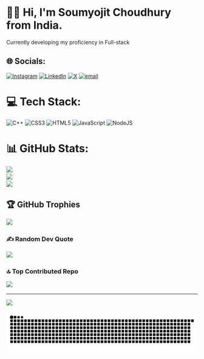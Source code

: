 # 🧑‍💻 Hi, I'm Soumyojit Choudhury from India.
Currently developing my proficiency in Full-stack


## 🌐 Socials:
[![Instagram](https://img.shields.io/badge/Instagram-%23E4405F.svg?logo=Instagram&logoColor=white)](https://www.instagram.com/soumyo_o/) [![LinkedIn](https://img.shields.io/badge/LinkedIn-%230077B5.svg?logo=linkedin&logoColor=white)](https://www.linkedin.com/in/soumyojitchoudhury/) [![X](https://img.shields.io/badge/X-black.svg?logo=X&logoColor=white)](https://x.com/soumyo_o) [![email](https://img.shields.io/badge/Email-D14836?logo=gmail&logoColor=white)](mailto:soumyoocontact@gmail.com) 

# 💻 Tech Stack:
![C++](https://img.shields.io/badge/c++-%2300599C.svg?style=for-the-badge&logo=c%2B%2B&logoColor=white) ![CSS3](https://img.shields.io/badge/css3-%231572B6.svg?style=for-the-badge&logo=css3&logoColor=white) ![HTML5](https://img.shields.io/badge/html5-%23E34F26.svg?style=for-the-badge&logo=html5&logoColor=white) ![JavaScript](https://img.shields.io/badge/javascript-%23323330.svg?style=for-the-badge&logo=javascript&logoColor=%23F7DF1E) ![NodeJS](https://img.shields.io/badge/node.js-6DA55F?style=for-the-badge&logo=node.js&logoColor=white)

# 📊 GitHub Stats:
![](https://github-readme-stats.vercel.app/api?username=soumyoo&theme=dark&hide_border=false&include_all_commits=false&count_private=false)<br/>
![](https://nirzak-streak-stats.vercel.app/?user=soumyoo&theme=dark&hide_border=false)<br/>
![](https://github-readme-stats.vercel.app/api/top-langs/?username=soumyoo&theme=dark&hide_border=false&include_all_commits=false&count_private=false&layout=compact)

## 🏆 GitHub Trophies
![](https://github-profile-trophy.vercel.app/?username=soumyoo&theme=radical&no-frame=false&no-bg=true&margin-w=4)

### ✍️ Random Dev Quote
![](https://quotes-github-readme.vercel.app/api?type=horizontal&theme=radical)

### 🔝 Top Contributed Repo
![](https://github-contributor-stats.vercel.app/api?username=soumyoo&limit=5&theme=dark&combine_all_yearly_contributions=true)

---
[![](https://visitcount.itsvg.in/api?id=soumyoo&icon=0&color=0)](https://visitcount.itsvg.in)



<picture>
  <source media="(prefers-color-scheme: dark)" srcset="https://raw.githubusercontent.com/soumyoo/soumyoo/output/github-snake-dark.svg" />
  <source media="(prefers-color-scheme: light)" srcset="https://raw.githubusercontent.com/soumyoo/soumyoo/output/github-snake.svg" />
  <img alt="github-snake" src="https://raw.githubusercontent.com/soumyoo/soumyoo/output/github-snake.svg" />
</picture>
